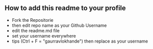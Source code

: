 ## How to add this readme to your profile

- Fork the Repositorie
- then edit repo name as your Github Username
- edit the readme.md file 
- set your username everywhere
- tips (Ctrl + F = "gaurravlokhande") then replace as your username
